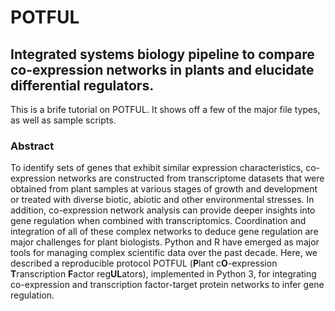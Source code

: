 # POTFUL
## Integrated systems biology pipeline to compare co-expression networks in plants and elucidate differential regulators.

This is a brife tutorial on POTFUL.
It shows off a few of the major file types, as well as sample scripts.

### Abstract
To identify sets of genes that exhibit similar expression characteristics, co-expression networks are constructed from transcriptome datasets that were obtained from plant samples at various stages of growth and development or treated with diverse biotic, abiotic and other environmental stresses. In addition, co-expression network analysis can provide deeper insights into gene regulation when combined with transcriptomics. Coordination and integration of all of these complex networks to deduce gene regulation are major challenges for plant biologists. Python and R have emerged as major tools for managing complex scientific data over the past decade. Here, we described a reproducible protocol POTFUL (**P**lant c**O**-expression **T**ranscription **F**actor reg**UL**ators), implemented in Python 3, for integrating co-expression and transcription factor-target protein networks to infer gene regulation.

```{tableofcontents}
```
